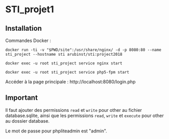 # STI_projet1

## Installation

Commandes Docker :

`docker run -ti -v "$PWD/site":/usr/share/nginx/ -d -p 8080:80 --name sti_project --hostname sti arubinst/sti:project2018`

`docker exec -u root sti_project service nginx start`

`docker exec -u root sti_project service php5-fpm start`

Accéder à la page principale : http://localhost:8080/login.php

## Important

Il faut ajouter des permissions `read` et `write` pour other au fichier database.sqlite, ainsi que les permissions `read`, `write` et `execute` pour other au dossier database.


Le mot de passe pour phpliteadmin est "admin".
